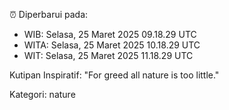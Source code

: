 ⏰ Diperbarui pada:
- WIB: Selasa, 25 Maret 2025 09.18.29 UTC
- WITA: Selasa, 25 Maret 2025 10.18.29 UTC
- WIT: Selasa, 25 Maret 2025 11.18.29 UTC

Kutipan Inspiratif:
"For greed all nature is too little."


Kategori: nature

